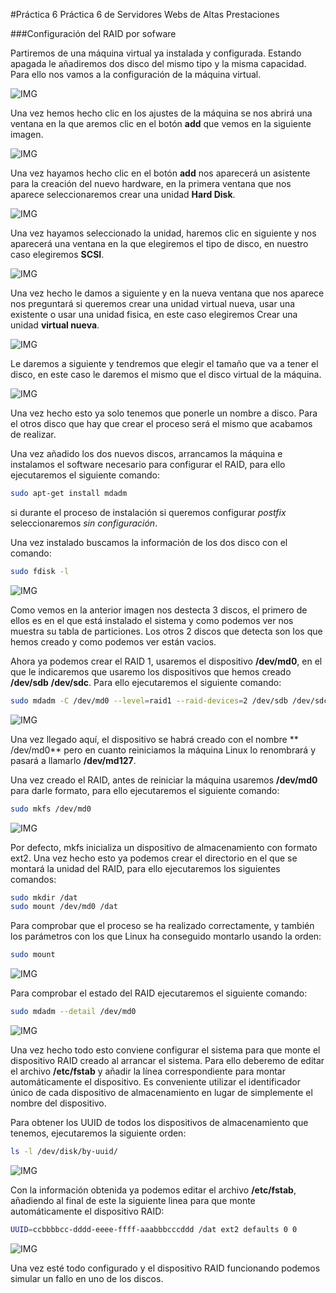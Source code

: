#Práctica 6
Práctica 6 de Servidores Webs de Altas Prestaciones

###Configuración del RAID por sofware

Partiremos de una máquina virtual ya instalada y configurada. Estando apagada le añadiremos dos disco del mismo tipo y la misma capacidad. Para ello nos vamos a la configuración de la máquina virtual.

![IMG](captura1)

Una vez hemos hecho clic en los ajustes de la máquina se nos abrirá una ventana en la que aremos clic en el botón **add** que vemos en la siguiente imagen.

![IMG](captura2)

Una vez hayamos hecho clic en el botón **add** nos aparecerá un asistente para la creación del nuevo hardware, en la primera ventana que nos aparece seleccionaremos crear una unidad **Hard Disk**.

![IMG](captura3)

Una vez hayamos seleccionado la unidad, haremos clic en siguiente y nos aparecerá una ventana en la que elegiremos el tipo de disco, en nuestro caso elegiremos **SCSI**.

![IMG](captura4)

Una vez hecho le damos a siguiente y en la nueva ventana que nos aparece nos preguntará si queremos crear una unidad virtual nueva, usar una existente o usar una unidad fisica, en este caso elegiremos Crear una unidad **virtual nueva**.

![IMG](captura5)

Le daremos a siguiente y tendremos que elegir el tamaño que va a tener el disco, en este caso le daremos el mismo que el disco virtual de la máquina.

![IMG](captura6)

Una vez hecho esto ya solo tenemos que ponerle un nombre a disco. Para el otros disco que hay que crear el proceso será el mismo que acabamos de realizar.

Una vez añadido los dos nuevos discos, arrancamos la máquina e instalamos el software necesario para configurar el RAID, para ello ejecutaremos el siguiente comando:
```sh
sudo apt-get install mdadm
```
si durante el proceso de instalación si queremos configurar *postfix* seleccionaremos *sin configuración*.

Una vez instalado buscamos la información de los dos disco con el comando:
```sh
sudo fdisk -l 
```
![IMG](captura7)

Como vemos en la anterior imagen nos destecta 3 discos, el primero de ellos es en el que está instalado el sistema y como podemos ver nos muestra su tabla de particiones. Los otros 2 discos que detecta son los que hemos creado y como podemos ver están vacios.

Ahora ya podemos crear el RAID 1, usaremos el dispositivo **/dev/md0**, en el que le indicaremos que usaremo los dispositivos que hemos creado **/dev/sdb** **/dev/sdc**. Para ello ejecutaremos el siguiente comando:
```sh
sudo mdadm -C /dev/md0 --level=raid1 --raid-devices=2 /dev/sdb /dev/sdc
```
![IMG](captura8)

Una vez llegado aquí, el dispositivo se habrá creado con el nombre ** /dev/md0** pero en cuanto reiniciamos la máquina  Linux lo renombrará y pasará a llamarlo **/dev/md127**.

Una vez creado el RAID, antes de reiniciar la máquina usaremos **/dev/md0** para darle formato, para ello ejecutaremos el siguiente comando:
```sh
sudo mkfs /dev/md0
```
![IMG](captura9)

Por defecto, mkfs inicializa un dispositivo de almacenamiento con formato ext2.
Una vez hecho esto ya podemos crear el directorio en el que se montará la unidad del RAID, para ello ejecutaremos los siguientes comandos:
```sh
sudo mkdir /dat
sudo mount /dev/md0 /dat
```
Para comprobar que el proceso se ha realizado correctamente, y también los parámetros con los que Linux ha conseguido montarlo usando la orden:
```sh
sudo mount
```
![IMG](captura10)

Para comprobar el estado del RAID ejecutaremos el siguiente comando:
```sh
sudo mdadm --detail /dev/md0
```
![IMG](captura11)

Una vez hecho todo esto conviene configurar el sistema para que monte el dispositivo RAID creado al arrancar el sistema. Para ello deberemo de editar el archivo **/etc/fstab** y añadir la línea correspondiente para montar automáticamente el dispositivo. Es conveniente utilizar el identificador único de cada dispositivo de almacenamiento en lugar de simplemente el nombre del dispositivo.

Para obtener los UUID de todos los dispositivos de almacenamiento que tenemos, ejecutaremos la siguiente orden:
```sh
ls -l /dev/disk/by-uuid/
```
![IMG](captura12)

Con la información obtenida ya podemos editar el archivo **/etc/fstab**, añadiendo al final de este la siguiente linea para que monte automáticamente el dispositivo RAID:
```sh
UUID=ccbbbbcc-dddd-eeee-ffff-aaabbbcccddd /dat ext2 defaults 0 0
```
![IMG](captura13)

Una vez esté todo configurado y el dispositivo RAID funcionando podemos simular un fallo en uno de los discos.





